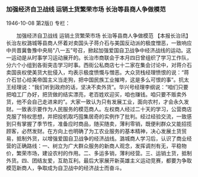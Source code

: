 ### 加强经济自卫战线  运销土货繁荣市场  长治等县商人争做模范

1946-10-08
第2版()
专栏：

　　加强经济自卫战线
    运销土货繁荣市场
    长治等县商人争做模范
    【本报长治讯】长治左权潞城等县商人怀着对卖国头子蒋介石与美国反动派的极度憎恶，一致响应中共晋冀鲁豫中央局“八一五”号召，掀起加强爱国自卫战争中经济战线的运动。这一运动是从时事学习运动展开的。长治市商联会于本月四日曾组织了学习工作队，分六个小组到各街突击学习时事。西街公私商店七十二家在集会讨论中，对蒋介石卖国丧权使美货大批侵入，均表示极度愤慨与憎恶。大众货栈经理愤恨的说：“蒋介石甘心给美帝国主义当走狗，把中国民族工业摧垮，这是多么可恨的事”。抗太王经理说：“我们听到政府的话，坚决不卖外货”。华兴号经理李纲说：“咱们只要把咱工厂办好，把货做的结实漂亮，老百姓欢迎买，咱也赚钱。咱只要不贩卖外货，他不会自己走进来的”。大家一致认为只有发展工业，面向农村，才会永久发财。一致表示要作为人民服务的模范商人。左权商人经过二十天的学习，公营商店克服了特权思想，并把投机取巧囤集居奇的实例作了批判。经过经验交流，一致感到只有掌握了季节性，准备应时商品，随买随卖，薄利零销，既便利群众又能招揽顾客，必然发财。在方向上也明确了为工农业服务的基本精神，决心发展土货贸易，抵制外货，以增强爱国自卫战争的经济战线。潞城商人学习后，认识了商业经营的正确路线：一、树立为广大群众服务的新商人观念，发挥调剂有无，平稳物价，繁荣市场，建设农村的作用。二、多运多销，薄利经营。三、运销土货，抵制外货。四、团结友爱，互助互利。最后大家展开新英雄主义运动竞赛，都要为争取模范新商人，争取成为自卫战中的经济战士而奋斗。

